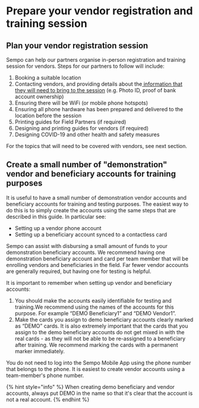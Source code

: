 # Prepare your vendor registration and training session

##  Plan your vendor registration session 

Sempo can help our partners organise in-person registration and training session for vendors. Steps for our partners to follow will include: 

1. Booking a suitable location
2. Contacting vendors, and providing details about the[ information that they will need to bring to the session](../../policies-and-security/kyc.md#what-data-points-does-sempo-typically-require-to-complete-kyc-checks) \(e.g. Photo ID, proof of bank account ownership\)
3. Ensuring there will be WiFi \(or mobile phone hotspots\)
4. Ensuring all phone hardware has been prepared and delivered to the location before the session
5. Printing guides for Field Partners \(if required\)
6. Designing and printing guides for vendors \(if required\) 
7. Designing COVID-19 and other health and safety measures  

For the topics that will need to be covered with vendors, see next section.

## Create a small number of "demonstration" vendor and beneficiary accounts for training purposes 

It is useful to have a small number of demonstration vendor accounts and beneficiary accounts for training and testing purposes. The easiest way to do this is to simply create the accounts using the same steps that are described in this guide. In particular see:

* Setting up a vendor phone account
* Setting up a beneficiary account synced to a contactless card

Sempo can assist with disbursing a small amount of funds to your demonstration beneficiary accounts. We recommend having one demonstration beneficiary account and card per team member that will be enrolling vendors and beneficiaries in the field. Far fewer vendor accounts are generally required, but having one for testing is helpful.  
  
It is important to remember when setting up vendor and beneficiary accounts:

1. You should make the accounts easily identifiable for testing and training.We recommend using the names of the accounts for this purpose. For example “DEMO Beneficiary1” and  “DEMO Vendor1”. 
2. Make the cards you assign to demo beneficiary accounts clearly marked as “DEMO” cards. It is also extremely important that the cards that you assign to the demo beneficiary accounts do not get mixed in with the real cards - as they will not be able to be re-assigned to a beneficiary after training. We recommend marking the cards with a permanent marker immediately.

You do not need to log into the Sempo Mobile App using the phone number that belongs to the phone. It is easiest to create vendor accounts using a team-member's phone number.

{% hint style="info" %}
When creating demo beneficiary and vendor accounts, always put DEMO in the name so that it's clear that the account is not a real account.
{% endhint %}

